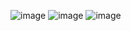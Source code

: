 ![image](https://user-images.githubusercontent.com/100159653/206491914-6e43f80c-db67-48dc-a73a-5aec0761b975.png)
![image](https://user-images.githubusercontent.com/100159653/206492363-1ba88527-89cf-4a55-8aca-315c09c7130f.png)
![image](https://user-images.githubusercontent.com/100159653/206492570-264f91ad-729c-413d-af3b-2dfe9810a4a5.png)

